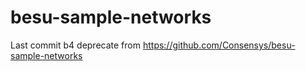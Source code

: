 # besu-sample-networks
Last commit b4 deprecate from https://github.com/Consensys/besu-sample-networks
